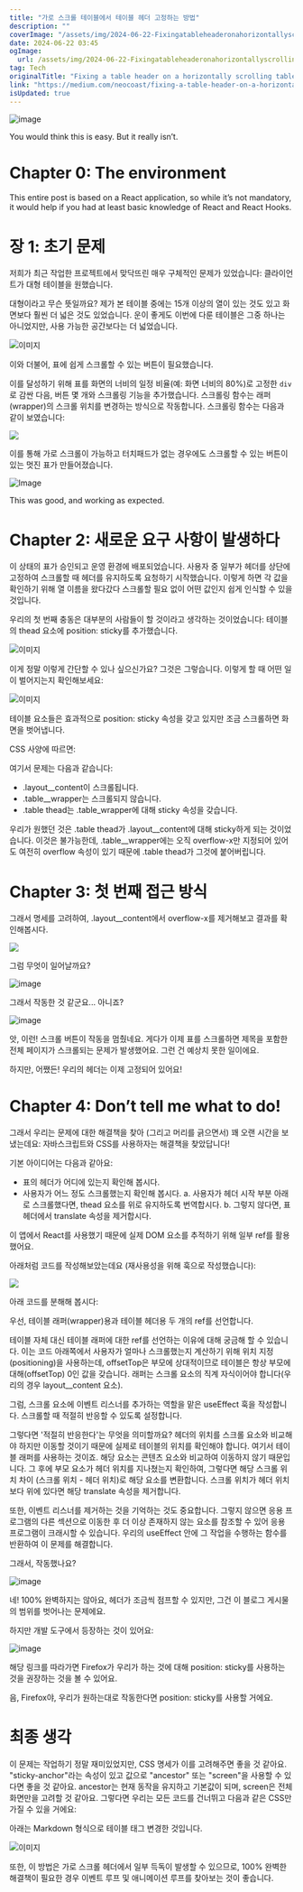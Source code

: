 ```yaml
---
title: "가로 스크롤 테이블에서 테이블 헤더 고정하는 방법"
description: ""
coverImage: "/assets/img/2024-06-22-Fixingatableheaderonahorizontallyscrollingtable_0.png"
date: 2024-06-22 03:45
ogImage: 
  url: /assets/img/2024-06-22-Fixingatableheaderonahorizontallyscrollingtable_0.png
tag: Tech
originalTitle: "Fixing a table header on a horizontally scrolling table"
link: "https://medium.com/neocoast/fixing-a-table-header-on-a-horizontally-scrolling-table-de3364610957"
isUpdated: true
---
```






![image](/assets/img/2024-06-22-Fixingatableheaderonahorizontallyscrollingtable_0.png)

You would think this is easy. But it really isn’t.

# Chapter 0: The environment

This entire post is based on a React application, so while it’s not mandatory, it would help if you had at least basic knowledge of React and React Hooks.


<div class="content-ad"></div>

# 장 1: 초기 문제

저희가 최근 작업한 프로젝트에서 맞닥뜨린 매우 구체적인 문제가 있었습니다: 클라이언트가 대형 테이블을 원했습니다.

대형이라고 무슨 뜻일까요? 제가 본 테이블 중에는 15개 이상의 열이 있는 것도 있고 화면보다 훨씬 더 넓은 것도 있었습니다. 운이 좋게도 이번에 다룬 테이블은 그중 하나는 아니었지만, 사용 가능한 공간보다는 더 넓었습니다.

![이미지](/assets/img/2024-06-22-Fixingatableheaderonahorizontallyscrollingtable_1.png)

<div class="content-ad"></div>

이와 더불어, 표에 쉽게 스크롤할 수 있는 버튼이 필요했습니다.

이를 달성하기 위해 표를 화면의 너비의 일정 비율(예: 화면 너비의 80%)로 고정한 `div`로 감싼 다음, 버튼 몇 개와 스크롤링 기능을 추가했습니다. 스크롤링 함수는 래퍼(wrapper)의 스크롤 위치를 변경하는 방식으로 작동합니다. 스크롤링 함수는 다음과 같이 보였습니다:

<img src="/assets/img/2024-06-22-Fixingatableheaderonahorizontallyscrollingtable_2.png" />

이를 통해 가로 스크롤이 가능하고 터치패드가 없는 경우에도 스크롤할 수 있는 버튼이 있는 멋진 표가 만들어졌습니다.

<div class="content-ad"></div>


![Image](https://miro.medium.com/v2/resize:fit:1400/1*6xTzUdpHHNCkKTkS5PWENQ.gif)

This was good, and working as expected.

# Chapter 2: 새로운 요구 사항이 발생하다

이 상태의 표가 승인되고 운영 환경에 배포되었습니다. 사용자 중 일부가 헤더를 상단에 고정하여 스크롤할 때 헤더를 유지하도록 요청하기 시작했습니다. 이렇게 하면 각 값을 확인하기 위해 열 이름을 왔다갔다 스크롤할 필요 없이 어떤 값인지 쉽게 인식할 수 있을 것입니다.


<div class="content-ad"></div>

우리의 첫 번째 충동은 대부분의 사람들이 할 것이라고 생각하는 것이었습니다: 테이블의 thead 요소에 position: sticky를 추가했습니다.

![이미지](/assets/img/2024-06-22-Fixingatableheaderonahorizontallyscrollingtable_3.png)

이게 정말 이렇게 간단할 수 있나 싶으신가요? 그것은 그렇습니다. 이렇게 할 때 어떤 일이 벌어지는지 확인해보세요:

![이미지](https://miro.medium.com/v2/resize:fit:1400/1*KBjRnzusCS-VdO3C-doD9A.gif)

<div class="content-ad"></div>

테이블 요소들은 효과적으로 position: sticky 속성을 갖고 있지만 조금 스크롤하면 화면을 벗어냅니다.

CSS 사양에 따르면:

여기서 문제는 다음과 같습니다:

- .layout__content이 스크롤됩니다.
- .table__wrapper는 스크롤되지 않습니다.
- .table thead는 .table_wrapper에 대해 sticky 속성을 갖습니다.

<div class="content-ad"></div>

우리가 원했던 것은 .table thead가 .layout__content에 대해 sticky하게 되는 것이었습니다. 이것은 불가능한데, .table__wrapper에는 오직 overflow-x만 지정되어 있어도 여전히 overflow 속성이 있기 때문에 .table thead가 그것에 붙어버립니다.

# Chapter 3: 첫 번째 접근 방식

그래서 명세를 고려하여, .layout__content에서 overflow-x를 제거해보고 결과를 확인해봅시다.

<img src="/assets/img/2024-06-22-Fixingatableheaderonahorizontallyscrollingtable_4.png" />

<div class="content-ad"></div>

그럼 무엇이 일어날까요?

![image](https://miro.medium.com/v2/resize:fit:1400/1*BN3b0lj6txdVX7w0LsJvgQ.gif)

그래서 작동한 것 같군요... 아니죠?

![image](https://miro.medium.com/v2/resize:fit:1400/1*iQPnhfp3bjC5QGndmaE1Nw.gif)

<div class="content-ad"></div>

앗, 이런! 스크롤 버튼이 작동을 멈췄네요. 게다가 이제 표를 스크롤하면 제목을 포함한 전체 페이지가 스크롤되는 문제가 발생했어요. 그런 건 예상치 못한 일이에요.

하지만, 어쨌든! 우리의 헤더는 이제 고정되어 있어요!

# Chapter 4: Don’t tell me what to do!

그래서 우리는 문제에 대한 해결책을 찾아 (그리고 머리를 긁으면서) 꽤 오랜 시간을 보냈는데요: 자바스크립트와 CSS를 사용하자는 해결책을 찾았답니다!

<div class="content-ad"></div>

기본 아이디어는 다음과 같아요:

- 표의 헤더가 어디에 있는지 확인해 봅시다.
- 사용자가 어느 정도 스크롤했는지 확인해 봅시다. a. 사용자가 헤더 시작 부분 아래로 스크롤했다면, thead 요소를 위로 유지하도록 번역합시다. b. 그렇지 않다면, 표 헤더에서 translate 속성을 제거합시다.

이 앱에서 React를 사용했기 때문에 실제 DOM 요소를 추적하기 위해 일부 ref를 활용했어요.

아래처럼 코드를 작성해보았는데요 (재사용성을 위해 훅으로 작성했습니다):

<div class="content-ad"></div>


<img src="/assets/img/2024-06-22-Fixingatableheaderonahorizontallyscrollingtable_5.png" />

아래 코드를 분해해 봅시다:

우선, 테이블 래퍼(wrapper)용과 테이블 헤더용 두 개의 ref를 선언합니다.

테이블 자체 대신 테이블 래퍼에 대한 ref를 선언하는 이유에 대해 궁금해 할 수 있습니다. 이는 코드 아래쪽에서 사용자가 얼마나 스크롤했는지 계산하기 위해 위치 지정(positioning)을 사용하는데, offsetTop은 부모에 상대적이므로 테이블은 항상 부모에 대해(offsetTop) 0인 값을 갖습니다. 래퍼는 스크롤 요소의 직계 자식이어야 합니다(우리의 경우 layout__content 요소).


<div class="content-ad"></div>

그럼, 스크롤 요소에 이벤트 리스너를 추가하는 역할을 맡은 useEffect 훅을 작성합니다. 스크롤할 때 적절히 반응할 수 있도록 설정합니다.

그렇다면 '적절히 반응한다'는 무엇을 의미할까요? 헤더의 위치를 스크롤 요소와 비교해야 하지만 이동할 것이기 때문에 실제로 테이블의 위치를 확인해야 합니다. 여기서 테이블 래퍼를 사용하는 것이죠. 해당 요소는 콘텐츠 요소와 비교하여 이동하지 않기 때문입니다. 그 후에 부모 요소가 헤더 위치를 지나쳤는지 확인하여, 그렇다면 해당 스크롤 위치 차이 (스크롤 위치 - 헤더 위치)로 해당 요소를 변환합니다. 스크롤 위치가 헤더 위치보다 위에 있다면 해당 translate 속성을 제거합니다.

또한, 이벤트 리스너를 제거하는 것을 기억하는 것도 중요합니다. 그렇지 않으면 응용 프로그램의 다른 섹션으로 이동한 후 더 이상 존재하지 않는 요소를 참조할 수 있어 응용 프로그램이 크래시할 수 있습니다. 우리의 useEffect 안에 그 작업을 수행하는 함수를 반환하여 이 문제를 해결합니다.

그래서, 작동했나요?

<div class="content-ad"></div>

![image](https://miro.medium.com/v2/resize:fit:1400/1*51AviR697AWxTnCS6QjquQ.gif)

네! 100% 완벽하지는 않아요, 헤더가 조금씩 점프할 수 있지만, 그건 이 블로그 게시물의 범위를 벗어나는 문제에요.

하지만 개발 도구에서 등장하는 것이 있어요:

![image](/assets/img/2024-06-22-Fixingatableheaderonahorizontallyscrollingtable_6.png)

<div class="content-ad"></div>

해당 링크를 따라가면 Firefox가 우리가 하는 것에 대해 position: sticky를 사용하는 것을 권장하는 것을 볼 수 있어요.

음, Firefox야, 우리가 원하는대로 작동한다면 position: sticky를 사용할 거에요.

# 최종 생각

이 문제는 작업하기 정말 재미있었지만, CSS 명세가 이를 고려해주면 좋을 것 같아요. "sticky-anchor"라는 속성이 있고 값으로 "ancestor" 또는 "screen"을 사용할 수 있다면 좋을 것 같아요. ancestor는 현재 동작을 유지하고 기본값이 되며, screen은 전체 화면만을 고려할 것 같아요. 그렇다면 우리는 모든 코드를 건너뛰고 다음과 같은 CSS만 가질 수 있을 거에요:

<div class="content-ad"></div>

아래는 Markdown 형식으로 테이블 태그 변경한 것입니다.


![이미지](/assets/img/2024-06-22-Fixingatableheaderonahorizontallyscrollingtable_7.png)

또한, 이 방법은 가로 스크롤 헤더에서 일부 득독이 발생할 수 있으므로, 100% 완벽한 해결책이 필요한 경우 이벤트 루프 및 애니메이션 루프를 찾아보는 것이 좋습니다.
